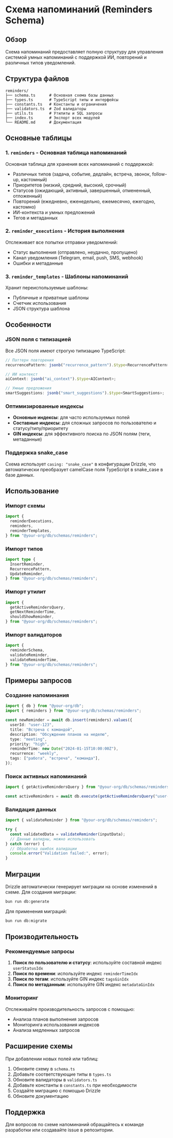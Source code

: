 # Схема напоминаний (Reminders Schema)

## Обзор

Схема напоминаний предоставляет полную структуру для управления системой умных напоминаний с поддержкой ИИ, повторений и различных типов уведомлений.

## Структура файлов

```
reminders/
├── schema.ts      # Основная схема базы данных
├── types.ts       # TypeScript типы и интерфейсы
├── constants.ts   # Константы и ограничения
├── validators.ts  # Zod валидаторы
├── utils.ts       # Утилиты и SQL запросы
├── index.ts       # Экспорт всех модулей
└── README.md      # Документация
```

## Основные таблицы

### 1. `reminders` - Основная таблица напоминаний

Основная таблица для хранения всех напоминаний с поддержкой:

- Различных типов (задача, событие, дедлайн, встреча, звонок, follow-up, кастомный)
- Приоритетов (низкий, средний, высокий, срочный)
- Статусов (ожидающий, активный, завершенный, отмененный, отложенный)
- Повторений (ежедневно, еженедельно, ежемесячно, ежегодно, кастомно)
- ИИ-контекста и умных предложений
- Тегов и метаданных

### 2. `reminder_executions` - История выполнения

Отслеживает все попытки отправки уведомлений:

- Статус выполнения (отправлено, неудачно, пропущено)
- Канал уведомления (Telegram, email, push, SMS, webhook)
- Ошибки и метаданные

### 3. `reminder_templates` - Шаблоны напоминаний

Хранит переиспользуемые шаблоны:

- Публичные и приватные шаблоны
- Счетчик использования
- JSON структура шаблона

## Особенности

### JSON поля с типизацией

Все JSON поля имеют строгую типизацию TypeScript:

```typescript
// Паттерн повторения
recurrencePattern: jsonb("recurrence_pattern").$type<RecurrencePattern>;

// ИИ контекст
aiContext: jsonb("ai_context").$type<AIContext>;

// Умные предложения
smartSuggestions: jsonb("smart_suggestions").$type<SmartSuggestions>;
```

### Оптимизированные индексы

- **Основные индексы**: для часто используемых полей
- **Составные индексы**: для сложных запросов по пользователю и статусу/типу/приоритету
- **GIN индексы**: для эффективного поиска по JSON полям (теги, метаданные)

### Поддержка snake_case

Схема использует `casing: "snake_case"` в конфигурации Drizzle, что автоматически преобразует camelCase поля TypeScript в snake_case в базе данных.

## Использование

### Импорт схемы

```typescript
import {
  reminderExecutions,
  reminders,
  reminderTemplates,
} from "@your-org/db/schemas/reminders";
```

### Импорт типов

```typescript
import type {
  InsertReminder,
  RecurrencePattern,
  UpdateReminder,
} from "@your-org/db/schemas/reminders";
```

### Импорт утилит

```typescript
import {
  getActiveRemindersQuery,
  getNextReminderTime,
  shouldShowReminder,
} from "@your-org/db/schemas/reminders";
```

### Импорт валидаторов

```typescript
import {
  reminderSchema,
  validateReminder,
  validateReminderTime,
} from "@your-org/db/schemas/reminders";
```

## Примеры запросов

### Создание напоминания

```typescript
import { db } from "@your-org/db";
import { reminders } from "@your-org/db/schemas/reminders";

const newReminder = await db.insert(reminders).values({
  userId: "user-123",
  title: "Встреча с командой",
  description: "Обсуждение планов на неделю",
  type: "meeting",
  priority: "high",
  reminderTime: new Date("2024-01-15T10:00:00Z"),
  recurrence: "weekly",
  tags: ["работа", "встреча", "команда"],
});
```

### Поиск активных напоминаний

```typescript
import { getActiveRemindersQuery } from "@your-org/db/schemas/reminders";

const activeReminders = await db.execute(getActiveRemindersQuery("user-123"));
```

### Валидация данных

```typescript
import { validateReminder } from "@your-org/db/schemas/reminders";

try {
  const validatedData = validateReminder(inputData);
  // Данные валидны, можно использовать
} catch (error) {
  // Обработка ошибок валидации
  console.error("Validation failed:", error);
}
```

## Миграции

Drizzle автоматически генерирует миграции на основе изменений в схеме. Для создания миграции:

```bash
bun run db:generate
```

Для применения миграций:

```bash
bun run db:migrate
```

## Производительность

### Рекомендуемые запросы

1. **Поиск по пользователю и статусу**: используйте составной индекс `userStatusIdx`
2. **Поиск по времени**: используйте индекс `reminderTimeIdx`
3. **Поиск по тегам**: используйте GIN индекс `tagsGinIdx`
4. **Поиск по метаданным**: используйте GIN индекс `metadataGinIdx`

### Мониторинг

Отслеживайте производительность запросов с помощью:

- Анализа планов выполнения запросов
- Мониторинга использования индексов
- Анализа медленных запросов

## Расширение схемы

При добавлении новых полей или таблиц:

1. Обновите схему в `schema.ts`
2. Добавьте соответствующие типы в `types.ts`
3. Обновите валидаторы в `validators.ts`
4. Добавьте константы в `constants.ts` при необходимости
5. Создайте миграцию с помощью Drizzle
6. Обновите документацию

## Поддержка

Для вопросов по схеме напоминаний обращайтесь к команде разработки или создавайте issue в репозитории.
